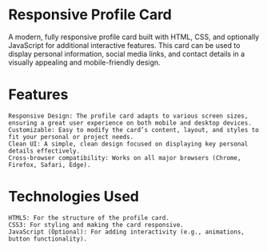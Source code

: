 # Responsive Profile Card

A modern, fully responsive profile card built with HTML, CSS, and optionally JavaScript for additional interactive features. This card can be used to display personal information, social media links, and contact details in a visually appealing and mobile-friendly design.
 

# Features

    Responsive Design: The profile card adapts to various screen sizes, ensuring a great user experience on both mobile and desktop devices.
    Customizable: Easy to modify the card’s content, layout, and styles to fit your personal or project needs.
    Clean UI: A simple, clean design focused on displaying key personal details effectively.
    Cross-browser compatibility: Works on all major browsers (Chrome, Firefox, Safari, Edge).

# Technologies Used

    HTML5: For the structure of the profile card.
    CSS3: For styling and making the card responsive.
    JavaScript (Optional): For adding interactivity (e.g., animations, button functionality).
